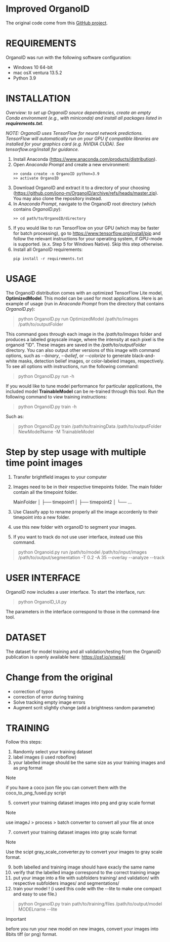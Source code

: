 # Improved OrganoID

The original code come from this [GitHub project](https://github.com/jono-m/OrganoID).

<h1>REQUIREMENTS</h1>

OrganoID was run with the following software configuration:

- Windows 10 64-bit
- mac osX ventura 13.5.2
- Python 3.9

<h1>INSTALLATION</h1>

<i>Overview: to set up OrganoID source dependencies, create an empty Conda environment (e.g., with miniconda) and
install all packages listed in <b>requirements.txt</b>.

NOTE: OrganoID uses TensorFlow for neural network predictions. TensorFlow will automatically run on your
GPU if compatible libraries are installed for your graphics card (e.g. NVIDIA CUDA). See tensorflow.org/install for guidance.</i>

1) Install Anaconda (https://www.anaconda.com/products/distribution).
2) Open <i>Anaconda Prompt</i> and create a new environment:
   ```
   >> conda create -n OrganoID python=3.9
   >> activate OrganoID
   ```
3) Download OrganoID and extract it to a directory of your choosing (https://github.com/jono-m/OrganoID/archive/refs/heads/master.zip). You may also clone the repository instead.
4) In <i>Anaconda Prompt</i>, navigate to the OrganoID root directory (which contains <i>OrganoID.py</i>):
   ```
   >> cd path/to/OrganoID/directory
   ```
5) If you would like to run TensorFlow on your GPU (which may be faster for batch processing), go to https://www.tensorflow.org/install/pip and follow the relevant instructions for your operating system, if GPU-mode is supported. (e.x. Step 5 for Windows Native). Skip this step otherwise.
6) Install all OrganoID requirements:
   ```
   pip install -r requirements.txt
   ```

<h1>USAGE</h1>

The OrganoID distribution comes with an optimized TensorFlow Lite model, <b>OptimizedModel</b>. This
model can be used for most applications. Here is an example of usage (run in <i>Anaconda Prompt</i> from the directory that contains <i>OrganoID.py</i>):

> python OrganoID.py run OptimizedModel /path/to/images /path/to/outputFolder

This command goes through each image in the <i>/path/to/images</i> folder and produces a labeled grayscale image, where the intensity at each pixel is the organoid "ID". These images are saved in the <i>/path/to/outputFolder</i> directory. You can also output other versions of this image with command options, such as <i>--binary</i>, <i>--belief</i>, or <i>--colorize</i> to generate black-and-white masks, detection belief images, or color-labeled images, respectively. To see all options with instructions, run the following command:

> python OrganoID.py run -h

If you would like to tune model performance for particular applications, the included model
<b>TrainableModel</b> can be re-trained through this tool. Run the following command to view
training instructions:

> python OrganoID.py train -h

Such as:

> python OrganoID.py train /path/to/trainingData /path/to/outputFolder NewModelName -M TrainableModel

<h1>Step by step usage with multiple time point images</h1>

1) Transfer brightfield images to your computer
2) Images need to be in their respective timepoints folder. The main folder contain all the timepoint folder.

      MainFolder
      │
      ├── timepoint1
      │
      ├── timepoint2
      │
      └── ...

4) Use Classify app to rename properly all the image accordenly to their timepoint into a new folder.
5) use this new folder with organoID to segment your images.
6) If you want to track do not use user interface, instead use this command.
> python Organoid.py run /path/to/model /path/to/input/images /path/to/output/segmentation -T 0.2 -A 35 --overlay --analyze --track
   

<h1>USER INTERFACE</h1>

OrganoID now includes a user interface. To start the interface, run:

> python OrganoID_UI.py

The parameters in the interface correspond to those in the command-line tool.

<h1>DATASET</h1>

The dataset for model training and all validation/testing from the OrganoID publication is openly available here:
https://osf.io/xmes4/

<h1>Change from the original</h1>

* correction of typos
* correction of error during training
* Solve tracking empty image errors
* Augment scrit slightly change (add a brightness random parametre)

<h1>TRAINING</h1>

Follow this steps:

1) Randomly select your training dataset
2) label images (i used roboflow)
3) your labelled image should be the same size as your training images and as png format
> [!NOTE]
> if you have a coco json file you can convert them with the coco_to_png_fused.py script

5) convert your training dataset images into png and gray scale format
> [!NOTE]
> use imageJ > process > batch converter to convert all your file at once

7) convert your training dataset images into gray scale format
> [!NOTE]
> Use the scipt gray_scale_converter.py to convert your images to gray scale format.

9) both labelled and training image should have exacly the same name
10) verify that the labelled image correspond to the correct training image
11) put your image into a file with subfolders training/ and validation/ with respective subfolders images/ and segmentations/
12) train your model ! (i used this code with the --lite to make one compact and easy to use file.)
> python OrganoID.py train path/to/training/files /path/to/output/model MODELname --lite

> [!IMPORTANT]
> before you run your new model on new images, convert your images into 8bits tiff (or png) format.


